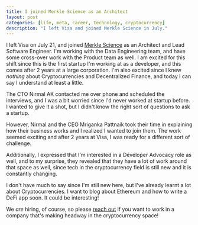 ```yaml
---
title: I joined Merkle Science as an Architect
layout: post
categories: [life, meta, career, technology, cryptocurrency]
description: "I left Visa and joined Merkle Science in July."
---
```


I left Visa on July 21, and joined [Merkle Science](https://merklescience.com)
as an Architect and Lead Software Engineer. I'm working with the Data
Engineering team, and have some cross-over work with the Product team as well.
I am excited for this shift since this is the first startup I'm working at as a
developer, and this comes after 2 years at a large corporation. I'm also
excited since I knew *nothing* about Cryptocurrencies and Decentralized
Finance, and today I can say I understand at least a little.

The CTO Nirmal AK contacted me over phone and scheduled the interviews, and I
was a bit worried since I'd never worked at startup before. I wanted to give it
a shot, but I didn't know the right sort of questions to ask a startup.

However, Nirmal and the CEO Mriganka Pattnaik took their time in explaining how
their business works and I realized I wanted to join them.  The work seemed
exciting and after 2 years at Visa, I was ready for a different sort of
challenge.

Additionally, I expressed that I'm interested in a Developer Advocacy role as
well, and to my surprise, they revealed that they have a lot of work around
that space as well, since tech in the cryptocurrency field is still new and it
is constantly changing.

I don't have much to say since I'm still new here, but I've already learnt a
lot about Cryptocurrencies. I want to blog about Ethereum and how to write a
DeFi app soon. It could be interesting!

We _are_ hiring, of course, so please
[reach out](mailto:ktvkvinaykeerthi+referme@gmail.com) if you want to work
in a company that's making headway in the cryptocurrency space!


